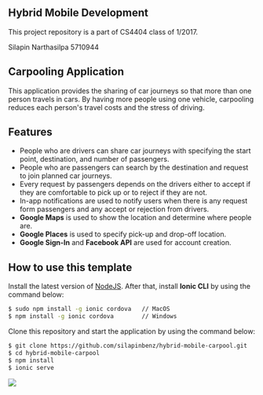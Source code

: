 ## Hybrid Mobile Development

This project repository is a part of CS4404 class of 1/2017.

Silapin Narthasilpa 5710944


## Carpooling Application


This application provides the sharing of car journeys so that more than one person travels in cars. By having more people using one vehicle, carpooling reduces each person's travel costs and the stress of driving.

## Features
* People who are drivers can share car journeys with specifying the start point, destination, and number of passengers.
* People who are passengers can search by the destination and request to join planned car journeys.
* Every request by passengers depends on the drivers either to accept if they are comfortable to pick up or to reject if they are not.
* In-app notifications are used to notify users when there is any request form passengers and any accept or rejection from drivers.
* **Google Maps** is used to show the location and determine where people are.
* **Google Places** is used to specify pick-up and drop-off location.
* **Google Sign-In** and **Facebook API** are used for account creation.

## How to use this template
Install the latest version of [NodeJS](https://nodejs.org/en/download/). After that, install **Ionic CLI** by using the command below:

```bash
$ sudo npm install -g ionic cordova   // MacOS
$ npm install -g ionic cordova        // Windows
```

Clone this repository and start the application by using the command below:

```bash
$ git clone https://github.com/silapinbenz/hybrid-mobile-carpool.git
$ cd hybrid-mobile-carpool
$ npm install
$ ionic serve
```

<img src="https://github.com/silapinbenz/hybrid-mobile-carpool/blob/master/Poster.png"/>


